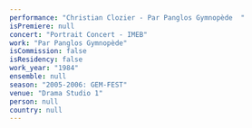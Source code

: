```yaml
---
performance: "Christian Clozier - Par Panglos Gymnopède  "
isPremiere: null
concert: "Portrait Concert - IMEB"
work: "Par Panglos Gymnopède"
isCommission: false
isResidency: false
work_year: "1984"
ensemble: null
season: "2005-2006: GEM-FEST"
venue: "Drama Studio 1"
person: null
country: null
---
```


